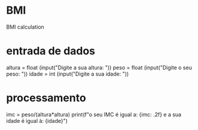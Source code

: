# BMI
BMI calculation

# entrada de dados
altura = float (input("Digite a sua altura: "))
peso = float (input("Digite o seu peso: "))
idade = int (input("Digite a sua idade: "))
# processamento
imc = peso/(altura*altura)
print(f"o seu IMC é igual a: {imc: .2f} e a sua idade é igual à: {idade}")
